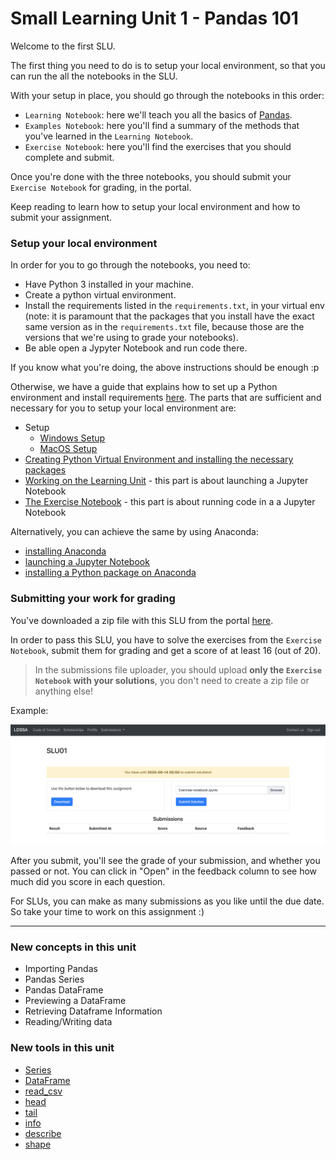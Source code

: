 # Small Learning Unit 1 - Pandas 101


Welcome to the first SLU.

The first thing you need to do is to setup your local environment, so that you can run the all the notebooks in the SLU.

With your setup in place, you should go through the notebooks in this order:
* `Learning Notebook`: here we'll teach you all the basics of [Pandas](https://pandas.pydata.org/docs/).
* `Examples Notebook`: here you'll find a summary of the methods that you've learned in the `Learning Notebook`.
* `Exercise Notebook`: here you'll find the exercises that you should complete and submit.

Once you're done with the three notebooks, you should submit your `Exercise Notebook` for grading, in the portal.

Keep reading to learn how to setup your local environment and how to submit your assignment.


### Setup your local environment

In order for you to go through the notebooks, you need to:
* Have Python 3 installed in your machine.
* Create a python virtual environment.
* Install the requirements listed in the `requirements.txt`, in your virtual env (note: it is paramount that the packages that you install have the exact same version as in the `requirements.txt` file, because those are the versions that we're using to grade your notebooks).
* Be able open a Jypyter Notebook and run code there.

If you know what you're doing, the above instructions should be enough :p

Otherwise, we have a guide that explains how to set up a Python environment and install requirements [here](https://github.com/LDSSA/ds-prep-course#initial-setup). The parts that are sufficient and necessary for you to setup your local environment are:
* Setup
    * [Windows Setup](https://github.com/LDSSA/ds-prep-course#Windows-Setup)
    * [MacOS Setup](https://github.com/LDSSA/ds-prep-course#macos-setup)
* [Creating Python Virtual Environment and installing the necessary packages](https://github.com/LDSSA/ds-prep-course#creating-python-virtual-environment-and-installing-the-necessary-packages)
* [Working on the Learning Unit](https://github.com/LDSSA/ds-prep-course#working-on-the-learning-unit) - this part is about launching a Jupyter Notebook
* [The Exercise Notebook](https://github.com/LDSSA/ds-prep-course#the-exercise-notebook) - this part is about running code in a a Jupyter Notebook

Alternatively, you can achieve the same by using Anaconda:
* [installing Anaconda](https://docs.anaconda.com/anaconda/install/)
* [launching a Jupyter Notebook](https://docs.anaconda.com/anaconda/user-guide/getting-started/#run-python-in-a-jupyter-notebook)
* [installing a Python package on Anaconda](https://docs.anaconda.com/anaconda/user-guide/tasks/install-packages/)


### Submitting your work for grading

You've downloaded a zip file with this SLU from the portal [here](https://admissions.lisbondatascience.org/candidate/slu/slu01).

In order to pass this SLU, you have to solve the exercises from the `Exercise Notebook`, submit them for grading and get a score of at least 16 (out of 20).

> In the submissions file uploader, you should upload **only the `Exercise Notebook` with your solutions**, you don't need to create a zip file or anything else!

Example:

![](assets/submission.png)


After you submit, you'll see the grade of your submission, and whether you passed or not.
You can click in "Open" in the feedback column to see how much did you score in each question.

For SLUs, you can make as many submissions as you like until the due date. So take your time to work on this assignment :)

---

### New concepts in this unit

- Importing Pandas
- Pandas Series
- Pandas DataFrame
- Previewing a DataFrame
- Retrieving Dataframe Information
- Reading/Writing data 

### New tools in this unit

- [Series](https://pandas.pydata.org/pandas-docs/stable/generated/pandas.Series.html)
- [DataFrame](https://pandas.pydata.org/pandas-docs/stable/generated/pandas.DataFrame.html)
- [read_csv](https://pandas.pydata.org/pandas-docs/stable/generated/pandas.read_csv.html)
- [head](https://pandas.pydata.org/pandas-docs/stable/generated/pandas.DataFrame.head.html)
- [tail](https://pandas.pydata.org/pandas-docs/stable/generated/pandas.DataFrame.tail.html)
- [info](https://pandas.pydata.org/pandas-docs/stable/generated/pandas.DataFrame.info.html)
- [describe](https://pandas.pydata.org/pandas-docs/stable/generated/pandas.DataFrame.describe.html)
- [shape](https://pandas.pydata.org/pandas-docs/stable/generated/pandas.DataFrame.shape.html)
